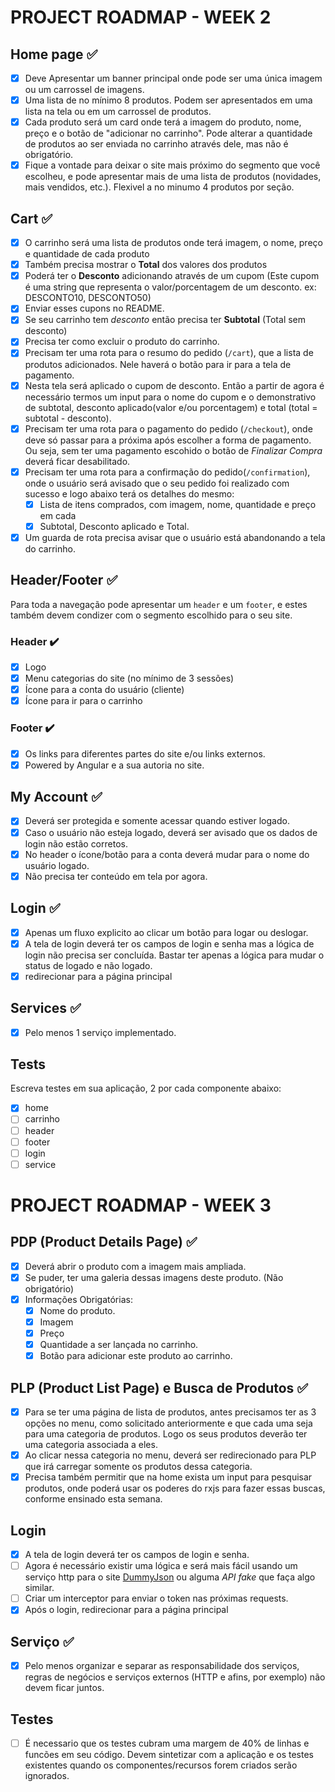 # PROJECT ROADMAP - WEEK 2

## Home page :white_check_mark:

- [x] Deve Apresentar um banner principal onde pode ser uma única imagem ou um carrossel de imagens.
- [x] Uma lista de no mínimo 8 produtos. Podem ser apresentados em uma lista na tela ou em um carrossel de produtos.
- [x] Cada produto será um card onde terá a imagem do produto, nome, preço e o botão de "adicionar no carrinho". Pode alterar a quantidade de produtos ao ser enviada no carrinho através dele, mas não é obrigatório.
- [x] Fique a vontade para deixar o site mais próximo do segmento que você escolheu, e pode apresentar mais de uma lista de produtos (novidades, mais vendidos, etc.). Flexivel a no minumo 4 produtos por seção.

## Cart :white_check_mark:

- [x] O carrinho será uma lista de produtos onde terá imagem, o nome, preço e quantidade de cada produto
- [x] Também precisa mostrar o **Total** dos valores dos produtos
- [x] Poderá ter o **Desconto** adicionando através de um cupom (Este cupom é uma string que representa o valor/porcentagem de um desconto. ex: DESCONTO10, DESCONTO50)
- [x] Enviar esses cupons no README.
- [x] Se seu carrinho tem _desconto_ então precisa ter **Subtotal** (Total sem desconto)
- [x] Precisa ter como excluir o produto do carrinho.
- [x] Precisam ter uma rota para o resumo do pedido (`/cart`), que a lista de produtos adicionados. Nele haverá o botão para ir para a tela de pagamento.
- [x] Nesta tela será aplicado o cupom de desconto. Então a partir de agora é necessário termos um input para o nome do cupom e o demonstrativo de subtotal, desconto aplicado(valor e/ou porcentagem) e total (total = subtotal - desconto).
- [x] Precisam ter uma rota para o pagamento do pedido (`/checkout`), onde deve só passar para a próxima após escolher a forma de pagamento. Ou seja, sem ter uma pagamento escohido o botão de _Finalizar Compra_ deverá ficar desabilitado.
- [x] Precisam ter uma rota para a confirmação do pedido(`/confirmation`), onde o usuário será avisado que o seu pedido foi realizado com sucesso e logo abaixo terá os detalhes do mesmo:
  - [x] Lista de itens comprados, com imagem, nome, quantidade e preço em cada
  - [x] Subtotal, Desconto aplicado e Total.
- [x] Um guarda de rota precisa avisar que o usuário está abandonando a tela do carrinho.

## Header/Footer :white_check_mark:

Para toda a navegação pode apresentar um `header` e um `footer`, e estes também devem condizer com o segmento escolhido para o seu site.

### Header :heavy_check_mark:

- [x] Logo
- [x] Menu categorias do site (no mínimo de 3 sessões)
- [x] Ícone para a conta do usuário (cliente)
- [x] Ícone para ir para o carrinho

### Footer :heavy_check_mark:

- [x] Os links para diferentes partes do site e/ou links externos.
- [x] Powered by Angular e a sua autoria no site.

## My Account :white_check_mark:

- [x] Deverá ser protegida e somente acessar quando estiver logado.
- [x] Caso o usuário não esteja logado, deverá ser avisado que os dados de login não estão corretos.
- [x] No header o ícone/botão para a conta deverá mudar para o nome do usuário logado.
- [x] Não precisa ter conteúdo em tela por agora.

## Login :white_check_mark:

- [x] Apenas um fluxo explicito ao clicar um botão para logar ou deslogar.
- [x] A tela de login deverá ter os campos de login e senha mas a lógica de login não precisa ser concluída. Bastar ter apenas a lógica para mudar o status de logado e não logado.
- [x] redirecionar para a página principal

## Services :white_check_mark:

- [x] Pelo menos 1 serviço implementado.

## Tests

Escreva testes em sua aplicação, 2 por cada componente abaixo:

- [x] home
- [ ] carrinho
- [ ] header
- [ ] footer
- [ ] login
- [ ] service

# PROJECT ROADMAP - WEEK 3

## PDP (Product Details Page) :white_check_mark:

- [x] Deverá abrir o produto com a imagem mais ampliada.
- [x] Se puder, ter uma galeria dessas imagens deste produto. (Não obrigatório)
- [x] Informações Obrigatórias:
  - [x] Nome do produto.
  - [x] Imagem
  - [x] Preço
  - [x] Quantidade a ser lançada no carrinho.
  - [x] Botão para adicionar este produto ao carrinho.

## PLP (Product List Page) e Busca de Produtos :white_check_mark:

- [x] Para se ter uma página de lista de produtos, antes precisamos ter as 3 opções no menu, como solicitado anteriormente e que cada uma seja para uma categoria de produtos. Logo os seus produtos deverão ter uma categoria associada a eles.
- [x] Ao clicar nessa categoria no menu, deverá ser redirecionado para PLP que irá carregar somente os produtos dessa categoria.
- [x] Precisa também permitir que na home exista um input para pesquisar produtos, onde poderá usar os poderes do rxjs para fazer essas buscas, conforme ensinado esta semana.

## Login

- [x] A tela de login deverá ter os campos de login e senha.
- [ ] Agora é necessário existir uma lógica e será mais fácil usando um serviço http para o site [DummyJson](https://dummyjson.com/docs/auth) ou alguma _API fake_ que faça algo similar.
- [ ] Criar um interceptor para enviar o token nas próximas requests.
- [x] Após o login, redirecionar para a página principal

## Serviço :white_check_mark:

- [x] Pelo menos organizar e separar as responsabilidade dos serviços, regras de negócios e serviços externos (HTTP e afins, por exemplo) não devem ficar juntos.

## Testes

- [ ] É necessario que os testes cubram uma margem de 40% de linhas e funcões em seu código. Devem sintetizar com a aplicação e os testes existentes quando os componentes/recursos forem criados serão ignorados.
